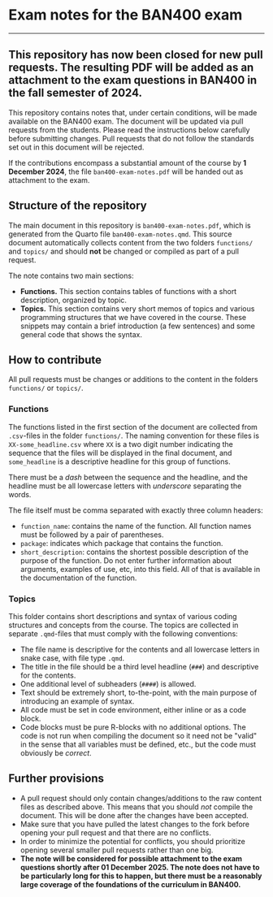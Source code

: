 # Exam notes for the BAN400 exam

---
**This repository has now been closed for new pull requests. The resulting PDF will be added as an attachment to the exam questions in BAN400 in the fall semester of 2024.**
---

This repository contains notes that, under certain conditions, will be made available on the BAN400 exam. The document will be updated via pull requests from the students. Please read the instructions below carefully before submitting changes. Pull requests that do not follow the standards set out in this document will be rejected.

If the contributions encompass a substantial amount of the course by **1 December 2024**, the file `ban400-exam-notes.pdf` will be handed out as attachment to the exam.

## Structure of the repository

The main document in this repository is `ban400-exam-notes.pdf`, which is generated from the Quarto file `ban400-exam-notes.qmd`. This source document automatically collects content from the two folders `functions/` and `topics/` and should **not** be changed or compiled as part of a pull request. 

The note contains two main sections:

- **Functions.** This section contains tables of functions with a short description, organized by topic. 
- **Topics.** This section contains very short memos of topics and various programming structures that we have covered in the course. These snippets may contain a brief introduction (a few sentences) and some general code that shows the syntax. 

## How to contribute

All pull requests must be changes or additions to the content in the folders `functions/` or `topics/`.

### Functions

The functions listed in the first section of the document are collected from `.csv`-files in the folder `functions/`. The naming convention for these files is `XX-some_headline.csv` where `XX` is a two digit number indicating the sequence that the files will be displayed in the final document, and `some_headline` is a descriptive headline for this group of functions. 

There must be a *dash* between the sequence and the headline, and the headline must be all lowercase letters with *underscore* separating the words. 

The file itself must be comma separated with exactly three column headers:
- `function_name`: contains the name of the function. All function names must be followed by a pair of parentheses. 
- `package`: indicates which package that contains the function.
- `short_description`: contains the shortest possible description of the purpose of the function. Do not enter further information about arguments, examples of use, etc, into this field. All of that is available in the documentation of the function. 

### Topics

This folder contains short descriptions and syntax of various coding structures and concepts from the course. The topics are collected in separate `.qmd`-files that must comply with the following conventions:

- The file name is descriptive for the contents and all lowercase letters in snake case, with file type `.qmd`.
- The title in the file should be a third level headline (`###`) and descriptive for the contents. 
- One additional level of subheaders (`####`) is allowed. 
- Text should be extremely short, to-the-point, with the main purpose of introducing an example of syntax.
- All code must be set in code environment, either inline or as a code block. 
- Code blocks must be pure R-blocks with no additional options. The code is not run when compiling the document so it need not be "valid" in the sense that all variables must be defined, etc., but the code must obviously be *correct*.

## Further provisions

- A pull request should only contain changes/additions to the raw content files as described above. This means that you should *not* compile the document. This will be done after the changes have been accepted. 
- Make sure that you have pulled the latest changes to the fork before opening your pull request and that there are no conflicts. 
- In order to minimize the potential for conflicts, you should prioritize opening several smaller pull requests rather than one big.
- **The note will be considered for possible attachment to the exam questions shortly after 01 December 2025. The note does not have to be particularly long for this to happen, but there must be a reasonably large coverage of the foundations of the curriculum in BAN400.**


